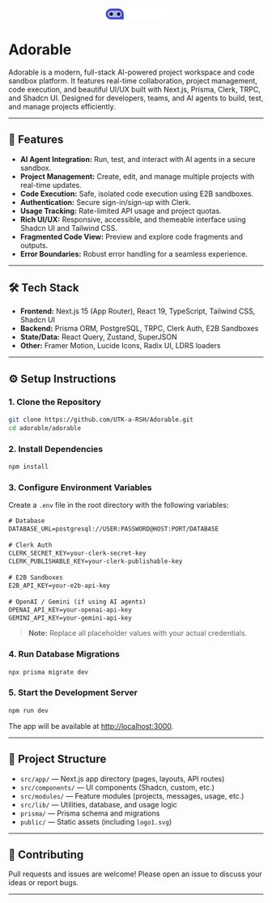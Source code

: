 <p align="center">
  <img src="public/logo1.svg" alt="Adorable Logo" width="120" />
</p>

# Adorable

Adorable is a modern, full-stack AI-powered project workspace and code sandbox platform. It features real-time collaboration, project management, code execution, and beautiful UI/UX built with Next.js, Prisma, Clerk, TRPC, and Shadcn UI. Designed for developers, teams, and AI agents to build, test, and manage projects efficiently.

---

## 🚀 Features
- **AI Agent Integration:** Run, test, and interact with AI agents in a secure sandbox.
- **Project Management:** Create, edit, and manage multiple projects with real-time updates.
- **Code Execution:** Safe, isolated code execution using E2B sandboxes.
- **Authentication:** Secure sign-in/sign-up with Clerk.
- **Usage Tracking:** Rate-limited API usage and project quotas.
- **Rich UI/UX:** Responsive, accessible, and themeable interface using Shadcn UI and Tailwind CSS.
- **Fragmented Code View:** Preview and explore code fragments and outputs.
- **Error Boundaries:** Robust error handling for a seamless experience.

---

## 🛠️ Tech Stack
- **Frontend:** Next.js 15 (App Router), React 19, TypeScript, Tailwind CSS, Shadcn UI
- **Backend:** Prisma ORM, PostgreSQL, TRPC, Clerk Auth, E2B Sandboxes
- **State/Data:** React Query, Zustand, SuperJSON
- **Other:** Framer Motion, Lucide Icons, Radix UI, LDRS loaders

---

## ⚙️ Setup Instructions

### 1. Clone the Repository
```bash
git clone https://github.com/UTK-a-RSH/Adorable.git
cd adorable/adorable
```

### 2. Install Dependencies
```bash
npm install
```

### 3. Configure Environment Variables
Create a `.env` file in the root directory with the following variables:

```
# Database
DATABASE_URL=postgresql://USER:PASSWORD@HOST:PORT/DATABASE

# Clerk Auth
CLERK_SECRET_KEY=your-clerk-secret-key
CLERK_PUBLISHABLE_KEY=your-clerk-publishable-key

# E2B Sandboxes
E2B_API_KEY=your-e2b-api-key

# OpenAI / Gemini (if using AI agents)
OPENAI_API_KEY=your-openai-api-key
GEMINI_API_KEY=your-gemini-api-key
```

> **Note:** Replace all placeholder values with your actual credentials.

### 4. Run Database Migrations
```bash
npx prisma migrate dev
```

### 5. Start the Development Server
```bash
npm run dev
```

The app will be available at [http://localhost:3000](http://localhost:3000).

---

## 📁 Project Structure
- `src/app/` — Next.js app directory (pages, layouts, API routes)
- `src/components/` — UI components (Shadcn, custom, etc.)
- `src/modules/` — Feature modules (projects, messages, usage, etc.)
- `src/lib/` — Utilities, database, and usage logic
- `prisma/` — Prisma schema and migrations
- `public/` — Static assets (including `logo1.svg`)

---

## 📝 Contributing
Pull requests and issues are welcome! Please open an issue to discuss your ideas or report bugs.

---




